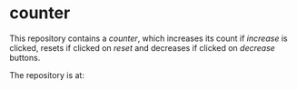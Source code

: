 # counter
This repository contains a $counter$, which increases its count if $increase$ is clicked,
resets if clicked on $reset$ and decreases if clicked on $decrease$ buttons.

The repository is at: 
